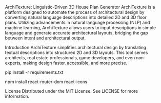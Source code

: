 ArchiTexture: Linguistic-Driven 3D House Plan Generator
ArchiTexture is a platform designed to automate the process of architectural design by converting natural language descriptions into detailed 2D and 3D floor plans. Utilizing advancements in natural language processing (NLP) and machine learning, ArchiTexture allows users to input descriptions in simple language and generate accurate architectural layouts, bridging the gap between intent and architectural output.


Introduction
ArchiTexture simplifies architectural design by translating textual descriptions into structured 2D and 3D layouts. This tool serves architects, real estate professionals, game developers, and even non-experts, making design faster, accessible, and more precise.


pip install -r requirements.txt


npm install react-router-dom react-icons


License
Distributed under the MIT License. See LICENSE for more information.